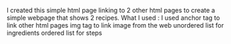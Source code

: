 I created this simple html page linking to 2 other html pages to create a simple webpage that shows 2 recipes.
What I used :
I used anchor tag to link other html pages
img tag to link image from the web
unordered list for ingredients 
ordered list for steps